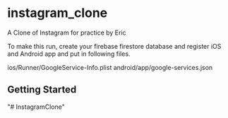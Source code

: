 # instagram_clone

A Clone of Instagram for practice by Eric


To make this run, create your firebase firestore database and register iOS and Android app and put in following files.

ios/Runner/GoogleService-Info.plist
android/app/google-services.json

## Getting Started
"# InstagramClone" 
